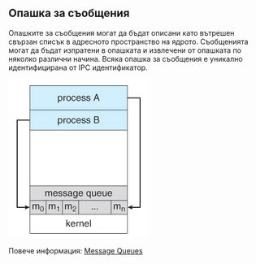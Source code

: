 ## Опашка за съобщения

Опашките за съобщения могат да бъдат описани като вътрешен свързан списък в адресното пространство на ядрото. Съобщенията могат да бъдат изпратени в опашката и извлечени от опашката по няколко различни начина. Всяка опашка за съобщения е уникално идентифицирана от IPC идентификатор.

![01.png](01.png)

Повече информация: [Message Queues](https://www.tldp.org/LDP/lpg/node27.html)